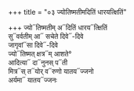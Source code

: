 +++
title = "०३ ज्योतिष्मतीमदितिं धारयत्क्षितिं"

+++
ज्यो᳓तिष्मतीम् अ᳓दितिं धारय᳓त्क्षितिं  
सु᳓वर्वतीम् आ᳓ सचेते दिवे᳓-दिवे  
जागृवां᳓सा दिवे᳓-दिवे  
ज्यो᳓तिष्मत् क्षत्र᳓म् आशते°  
आदित्या᳓ दा᳓नुनस् प᳓ती  
मित्र᳓स् त᳓योर् व᳓रुणो यातय᳓ज्जनो  
अर्यमा᳓ यातय᳓ज्जनः